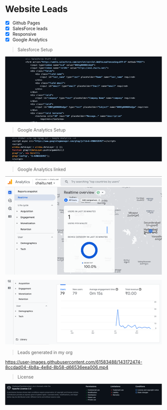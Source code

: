 # Website Leads

- [x] Github Pages
- [x] SalesForce leads
- [x] Responsive
- [x] Google Analytics

> Salesforce Setup

![](data/2.png)

> Google Analytics Setup

![](data/3.png)

> Google Analytics linked

![](data/4.png)

![](data/5.png)


> Leads generated in my org 

https://user-images.githubusercontent.com/61583488/143172474-8ccdad04-4b8a-4e8d-8b58-d66536eea006.mp4


> License 

![](data/1.png)